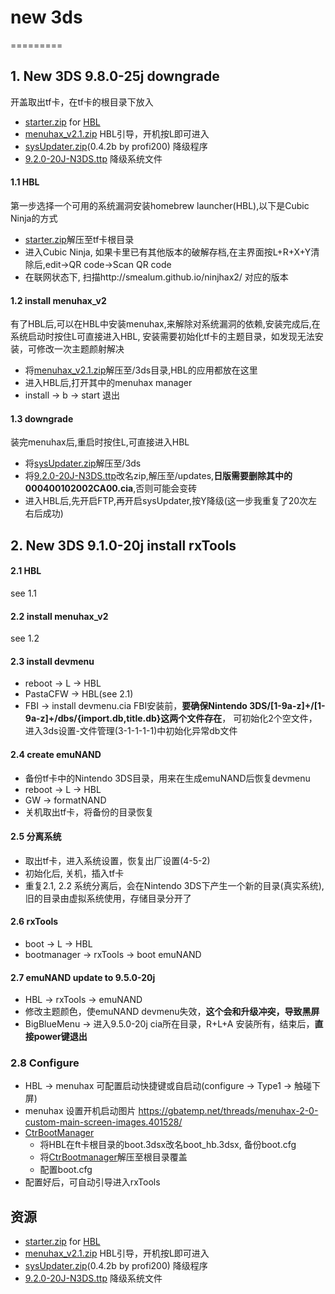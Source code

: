 # new 3ds
=========

## 1. New 3DS 9.8.0-25j downgrade

开盖取出tf卡，在tf卡的根目录下放入

  - [starter.zip][] for [HBL][]
  - [menuhax_v2.1.zip][] HBL引导，开机按L即可进入
  - [sysUpdater.zip][](0.4.2b by profi200) 降级程序
  - [9.2.0-20J-N3DS.ttp] 降级系统文件

#### 1.1 HBL
第一步选择一个可用的系统漏洞安装homebrew launcher(HBL),以下是Cubic Ninja的方式
  - [starter.zip][]解压至tf卡根目录
  - 进入Cubic Ninja, 如果卡里已有其他版本的破解存档,在主界面按L+R+X+Y清除后,edit->QR code->Scan QR code
  - 在联网状态下, 扫描http://smealum.github.io/ninjhax2/ 对应的版本

#### 1.2 install menuhax_v2
有了HBL后,可以在HBL中安装menuhax,来解除对系统漏洞的依赖,安装完成后,在系统启动时按住L可直接进入HBL,
安装需要初始化tf卡的主题目录，如发现无法安装，可修改一次主题颜射解决
  - 将[menuhax_v2.1.zip][]解压至/3ds目录,HBL的应用都放在这里
  - 进入HBL后,打开其中的menuhax manager
  - install -> b -> start 退出

#### 1.3 downgrade
装完menuhax后,重启时按住L,可直接进入HBL
  - 将[sysUpdater.zip][]解压至/3ds
  - 将[9.2.0-20J-N3DS.ttp][]改名zip,解压至/updates,**日版需要删除其中的000400102002CA00.cia**,否则可能会变砖
  - 进入HBL后,先开启FTP,再开启sysUpdater,按Y降级(这一步我重复了20次左右后成功)


## 2. New 3DS 9.1.0-20j install rxTools

#### 2.1 HBL
see 1.1

#### 2.2 install menuhax_v2
see 1.2

#### 2.3 install devmenu
  - reboot -> L -> HBL
  - PastaCFW -> HBL(see 2.1)
  - FBI -> install devmenu.cia
FBI安装前，**要确保Nintendo 3DS/[1-9a-z]+/[1-9a-z]+/dbs/{import.db,title.db}这两个文件存在**，
可初始化2个空文件，进入3ds设置-文件管理(3-1-1-1-1)中初始化异常db文件

#### 2.4 create emuNAND
  - 备份tf卡中的Nintendo 3DS目录，用来在生成emuNAND后恢复devmenu
  - reboot -> L -> HBL
  - GW -> formatNAND
  - 关机取出tf卡，将备份的目录恢复

#### 2.5 分离系统
  - 取出tf卡，进入系统设置，恢复出厂设置(4-5-2)
  - 初始化后, 关机，插入tf卡
  - 重复2.1, 2.2
系统分离后，会在Nintendo 3DS下产生一个新的目录(真实系统),旧的目录由虚拟系统使用，存储目录分开了

#### 2.6 rxTools
  - boot -> L -> HBL
  - bootmanager -> rxTools -> boot emuNAND

#### 2.7 emuNAND update to 9.5.0-20j
  - HBL -> rxTools -> emuNAND
  - 修改主题颜色，使emuNAND devmenu失效，**这个会和升级冲突，导致黑屏**
  - BigBlueMenu -> 进入9.5.0-20j cia所在目录，R+L+A 安装所有，结束后，**直接power键退出**

### 2.8 Configure
  - HBL -> menuhax 可配置启动快捷键或自启动(configure -> Type1 -> 触碰下屏)
  - menuhax 设置开机启动图片 https://gbatemp.net/threads/menuhax-2-0-custom-main-screen-images.401528/
  - [CtrBootManager][]
    * 将HBL在ft卡根目录的boot.3dsx改名boot_hb.3dsx, 备份boot.cfg
	* 将[CtrBootmanager][]解压至根目录覆盖
	* 配置boot.cfg
  - 配置好后，可自动引导进入rxTools

## 资源

* [starter.zip][] for [HBL][]
* [menuhax_v2.1.zip][] HBL引导，开机按L即可进入
* [sysUpdater.zip][](0.4.2b by profi200) 降级程序
* [9.2.0-20J-N3DS.ttp] 降级系统文件


[HBL]:http://smealum.github.io/3ds/
[starter.zip]:http://pan.baidu.com/s/1c1jfPAS
[menuhax_v2.1.zip]:http://pan.baidu.com/s/1jHrHfvw
[sysUpdater.zip]:http://pan.baidu.com/s/1sjY5YGl
[9.2.0-20J-N3DS.ttp]:http://pan.baidu.com/s/1nusqT7b
[CtrBootManager]:http://gbatemp.net/threads/ctrbootmanager-3ds-boot-manager-loader-homemenuhax.398383/
